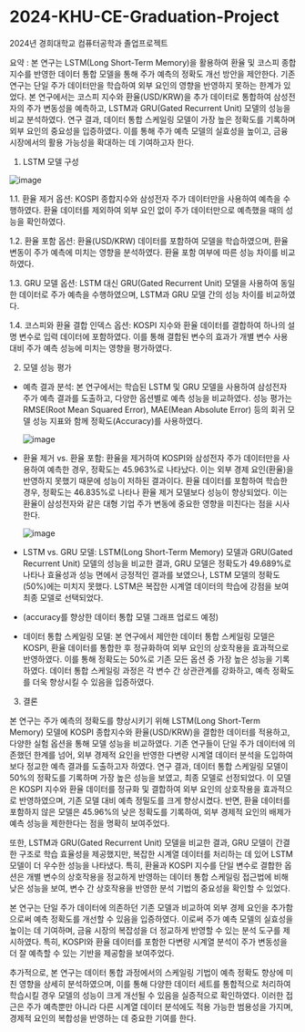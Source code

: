 # 2024-KHU-CE-Graduation-Project
2024년 경희대학교 컴퓨터공학과 졸업프로젝트

요약 : 본 연구는 LSTM(Long Short-Term Memory)을 활용하여 환율 및 코스피 종합지수를 반영한 데이터 통합 모델을 통해 주가 예측의 정확도 개선 방안을 제안한다. 기존 연구는 단일 주가 데이터만을 학습하여 외부 요인의 영향을 반영하지 못하는 한계가 있었다. 
   본 연구에서는 코스피 지수와 환율(USD/KRW)을 추가 데이터로 통합하여 삼성전자의 주가 변동성을 예측하고, LSTM과 GRU(Gated Recurrent Unit) 모델의 성능을 비교 분석하였다. 
   연구 결과, 데이터 통합 스케일링 모델이 가장 높은 정확도를 기록하며 외부 요인의 중요성을 입증하였다. 이를 통해 주가 예측 모델의 실효성을 높이고, 금융 시장에서의 활용 가능성을 확대하는 데 기여하고자 한다.

1. LSTM 모델 구성

![image](https://github.com/user-attachments/assets/a892e2da-776a-4c2e-8290-d27477ad9125)

1.1. 환율 제거 옵션: KOSPI 종합지수와 삼성전자 주가 데이터만을 사용하여 예측을 수행하였다. 환율 데이터를 제외하여 외부 요인 없이 주가 데이터만으로 예측했을 때의 성능을 확인하였다.

1.2. 환율 포함 옵션: 환율(USD/KRW) 데이터를 포함하여 모델을 학습하였으며, 환율 변동이 주가 예측에 미치는 영향을 분석하였다. 환율 포함 여부에 따른 성능 차이를 비교하였다.

1.3. GRU 모델 옵션: LSTM 대신 GRU(Gated Recurrent Unit) 모델을 사용하여 동일한 데이터로 주가 예측을 수행하였으며, LSTM과 GRU 모델 간의 성능 차이를 비교하였다.

1.4. 코스피와 환율 결합 인덱스 옵션: KOSPI 지수와 환율 데이터를 결합하여 하나의 설명 변수로 입력 데이터에 포함하였다. 이를 통해 결합된 변수의 효과가 개별 변수 사용 대비 주가 예측 성능에 미치는 영향을 평가하였다.

2. 모델 성능 평가
- 예측 결과 분석: 본 연구에서는 학습된 LSTM 및 GRU 모델을 사용하여 삼성전자 주가 예측 결과를 도출하고, 다양한 옵션별로 예측 성능을 비교하였다. 성능 평가는 RMSE(Root Mean Squared Error), MAE(Mean Absolute Error) 등의 회귀 모델 성능 지표와 함께 정확도(Accuracy)를 사용하였다.

   ![image](https://github.com/user-attachments/assets/2995a91d-3dec-406f-9d2a-1c11a98f8310)
- 환율 제거 vs. 환율 포함: 환율을 제거하여 KOSPI와 삼성전자 주가 데이터만을 사용하여 예측한 경우, 정확도는 45.963%로 나타났다. 이는 외부 경제 요인(환율)을 반영하지 못했기 때문에 성능이 저하된 결과이다. 환율 데이터를 포함하여 학습한 경우, 정확도는 46.835%로 나타나 환율 제거 모델보다 성능이 향상되었다. 이는 환율이 삼성전자와 같은 대형 기업 주가 변동에 중요한 영향을 미친다는 점을 시사한다.

   ![image](https://github.com/user-attachments/assets/5f7fad2e-5912-4ae5-a053-26781f7d5014)
- LSTM vs. GRU 모델: LSTM(Long Short-Term Memory) 모델과 GRU(Gated Recurrent Unit) 모델의 성능을 비교한 결과, GRU 모델은 정확도가 49.689%로 나타나 효율성과 성능 면에서 긍정적인 결과를 보였으나, LSTM 모델의 정확도(50%)에는 미치지 못했다. LSTM은 복잡한 시계열 데이터의 학습에 강점을 보여 최종 모델로 선택되었다.

- (accuracy를 향상한 데이터 통합 모델 그래프 업로드 예정)
- 데이터 통합 스케일링 모델: 본 연구에서 제안한 데이터 통합 스케일링 모델은 KOSPI, 환율 데이터를 통합한 후 정규화하여 외부 요인의 상호작용을 효과적으로 반영하였다. 이를 통해 정확도는 50%로 기존 모든 옵션 중 가장 높은 성능을 기록하였다. 데이터 통합 스케일링 과정은 각 변수 간 상관관계를 강화하고, 예측 정확도를 더욱 향상시킬 수 있음을 입증하였다.

3. 결론

 본 연구는 주가 예측의 정확도를 향상시키기 위해 LSTM(Long Short-Term Memory) 모델에 KOSPI 종합지수와 환율(USD/KRW)을 결합한 데이터를 적용하고, 다양한 실험 옵션을 통해 모델 성능을 비교하였다. 기존 연구들이 단일 주가 데이터에 의존했던 한계를 넘어, 외부 경제적 요인을 반영한 다변량 시계열 데이터 분석을 도입하여 보다 정교한 예측 결과를 도출하고자 하였다.
 연구 결과, 데이터 통합 스케일링 모델이 50%의 정확도를 기록하며 가장 높은 성능을 보였고, 최종 모델로 선정되었다. 이 모델은 KOSPI 지수와 환율 데이터를 정규화 및 결합하여 외부 요인의 상호작용을 효과적으로 반영하였으며, 기존 모델 대비 예측 정밀도를 크게 향상시켰다. 반면, 환율 데이터를 포함하지 않은 모델은 45.96%의 낮은 정확도를 기록하여, 외부 경제적 요인의 배제가 예측 성능을 제한한다는 점을 명확히 보여주었다.

 또한, LSTM과 GRU(Gated Recurrent Unit) 모델을 비교한 결과, GRU 모델이 간결한 구조로 학습 효율성을 제공했지만, 복잡한 시계열 데이터를 처리하는 데 있어 LSTM 모델이 더 우수한 성능을 나타냈다. 특히, 환율과 KOSPI 지수를 단일 변수로 결합한 옵션은 개별 변수의 상호작용을 정교하게 반영하는 데이터 통합 스케일링 접근법에 비해 낮은 성능을 보여, 변수 간 상호작용을 반영한 분석 기법의 중요성을 확인할 수 있었다.

 본 연구는 단일 주가 데이터에 의존하던 기존 모델과 비교하여 외부 경제 요인을 추가함으로써 예측 정확도를 개선할 수 있음을 입증하였다. 이로써 주가 예측 모델의 실효성을 높이는 데 기여하며, 금융 시장의 복잡성을 더 정교하게 반영할 수 있는 분석 도구를 제시하였다. 특히, KOSPI와 환율 데이터를 포함한 다변량 시계열 분석이 주가 변동성을 더 잘 예측할 수 있는 기반을 제공함을 보여주었다.

 추가적으로, 본 연구는 데이터 통합 과정에서의 스케일링 기법이 예측 정확도 향상에 미친 영향을 상세히 분석하였으며, 이를 통해 다양한 데이터 세트를 통합적으로 처리하여 학습시킬 경우 모델의 성능이 크게 개선될 수 있음을 실증적으로 확인하였다. 이러한 접근은 주가 예측뿐만 아니라 다른 시계열 데이터 분석에도 적용 가능한 범용성을 가지며, 경제적 요인의 복합성을 반영하는 데 중요한 기여를 한다.
